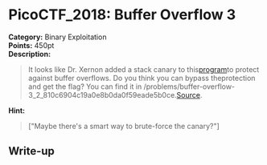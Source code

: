<!-- This markdown file is writeup template. -->

# PicoCTF_2018:  Buffer Overflow 3

**Category:** Binary Exploitation  
**Points:** 450pt  
**Description:**

> It looks like Dr. Xernon added a stack canary to this[program](//2018shell2.picoctf.com/static/719808f887220172791e5c945479df39/vuln)to protect against buffer overflows. Do you think you can bypass theprotection and get the flag? You can find it in /problems/buffer-overflow-3_2_810c6904c19a0e8b0da0f59eade5b0ce.[Source](//2018shell2.picoctf.com/static/719808f887220172791e5c945479df39/vuln.c).

**Hint:**

> ["Maybe there's a smart way to brute-force the canary?"]

## Write-up